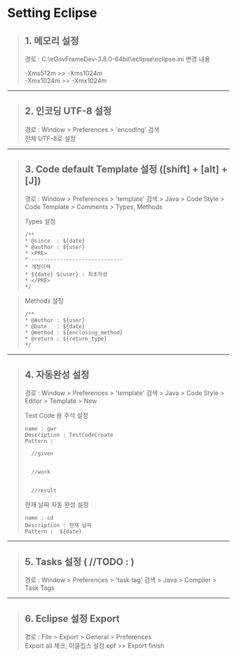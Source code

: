 # Setting Eclipse

> ## 1. 메모리 설정
>   
> 경로 : C:\eGovFrameDev-3.8.0-64bit\eclipse\eclipse.ini
> 변경 내용
>
> -Xms512m  >>  -Xms1024m  
> -Xmx1024m >>  -Xmx1024m
*****
> ## 2. 인코딩 UTF-8 설정
> 경로 : Window > Preferences > 'encoding' 검색  
> 전체 UTF-8로 설정
*****
> ## 3. Code default Template 설정 ([shift] + [alt] + [J])
> 경로 : Window > Preferences > 'template' 검색 > Java > Code Style > Code Template > Comments > Types, Methods  
>
> Types 설정
> ```
>/**
> * @since  : ${date}
> * @author : ${user}
> * <PRE>
> * -----------------------------
> * 개정이력
> * ${date} ${user} : 최초작성
> * </PRE> 
> */
> ```

> Methods 설정
> ```
>/**
> * @Author : ${user}
> * @Date   : ${date}
> * @method : ${enclosing_method} 
> * @return : ${return_type} 
> */
> ```
*****

> ## 4. 자동완성 설정
> 경로 : Window > Preferences > 'template' 검색 > Java > Code Style > Editor > Template > New  
>
> Test Code 용 주석 설정
>
> ```
> name : gwr
> Description : TestCodeCreate
> Pattern : 
>
>	//given
>
>
>	//work
>
>
>	//result
> ```
> 현재 날짜 자동 완성 설정
>
> ```
> name : cd
> Description : 현재 날짜
> Pattern :  ${date}
> ```
*****

> ## 5. Tasks 설정 ( //TODO  : )
> 경로 : Window > Preferences > 'task tag' 검색 > Java > Compiler > Task Tags
> 
*****

> ## 6. Eclipse 설정 Export
> 경로 : File > Export > General > Preferences   
> Export all 체크, 이클립스 설정.epf >> Export finish


